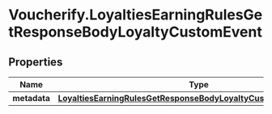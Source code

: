 # Voucherify.LoyaltiesEarningRulesGetResponseBodyLoyaltyCustomEvent

## Properties

Name | Type | Description | Notes
------------ | ------------- | ------------- | -------------
**metadata** | [**LoyaltiesEarningRulesGetResponseBodyLoyaltyCustomEventMetadata**](LoyaltiesEarningRulesGetResponseBodyLoyaltyCustomEventMetadata.md) |  | [optional] 


